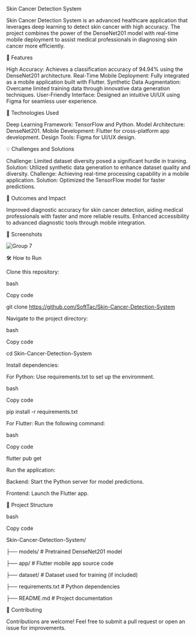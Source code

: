 Skin Cancer Detection System

Skin Cancer Detection System is an advanced healthcare application that leverages deep learning to detect skin cancer with high accuracy. The project combines the power of the DenseNet201 model with real-time mobile deployment to assist medical professionals in diagnosing skin cancer more efficiently.

🚀 Features

High Accuracy: Achieves a classification accuracy of 94.94% using the DenseNet201 architecture.
Real-Time Mobile Deployment: Fully integrated as a mobile application built with Flutter.
Synthetic Data Augmentation: Overcame limited training data through innovative data generation techniques.
User-Friendly Interface: Designed an intuitive UI/UX using Figma for seamless user experience.

🔧 Technologies Used

Deep Learning Framework: TensorFlow and Python.
Model Architecture: DenseNet201.
Mobile Development: Flutter for cross-platform app development.
Design Tools: Figma for UI/UX design.

💡 Challenges and Solutions

Challenge: Limited dataset diversity posed a significant hurdle in training.
Solution: Utilized synthetic data generation to enhance dataset quality and diversity.
Challenge: Achieving real-time processing capability in a mobile application.
Solution: Optimized the TensorFlow model for faster predictions.

🌟 Outcomes and Impact

Improved diagnostic accuracy for skin cancer detection, aiding medical professionals with faster and more reliable results.
Enhanced accessibility to advanced diagnostic tools through mobile integration.

📸 Screenshots

![Group 7](https://github.com/user-attachments/assets/e87c316b-b40f-4c1d-8988-20863731ee8f)



🛠 How to Run

Clone this repository:

bash

Copy code

git clone https://github.com/SoftTac/Skin-Cancer-Detection-System

Navigate to the project directory:

bash

Copy code

cd Skin-Cancer-Detection-System

Install dependencies:

For Python: Use requirements.txt to set up the environment.

bash

Copy code

pip install -r requirements.txt

For Flutter: Run the following command:

bash

Copy code

flutter pub get

Run the application:

Backend: Start the Python server for model predictions.

Frontend: Launch the Flutter app.

📂 Project Structure

bash

Copy code

Skin-Cancer-Detection-System/

├── models/               # Pretrained DenseNet201 model

├── app/                  # Flutter mobile app source code

├── dataset/              # Dataset used for training (if included)

├── requirements.txt      # Python dependencies

├── README.md             # Project documentation



🤝 Contributing

Contributions are welcome! Feel free to submit a pull request or open an issue for improvements.
